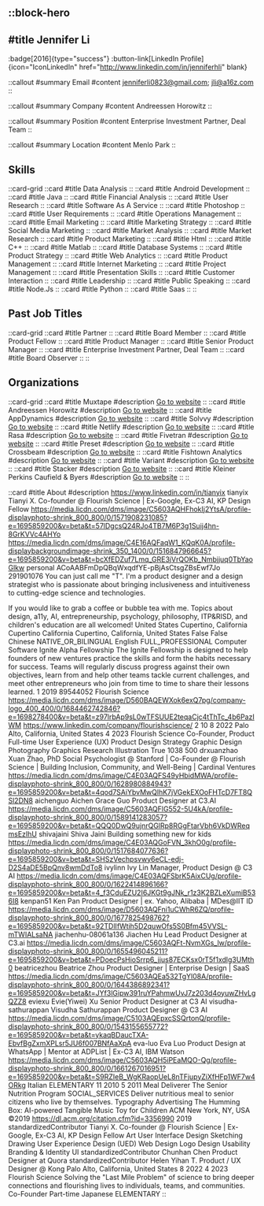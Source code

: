 ::block-hero
---
#title
Jennifer Li
---

:badge[2016]{type="success"}
:button-link[LinkedIn Profile]{icon="IconLinkedIn" href="http://www.linkedin.com/in/jenniferhli" blank}

::callout
#summary
Email
#content
jenniferli0823@gmail.com; jli@a16z.com
::

::callout
#summary
Company
#content
Andreessen Horowitz
::

::callout
#summary
Position
#content
Enterprise Investment Partner, Deal Team
::

::callout
#summary
Location
#content
Menlo Park
::

## Skills
::card-grid
::card
#title
Data Analysis
::
::card
#title
Android Development
::
::card
#title
Java
::
::card
#title
Financial Analysis
::
::card
#title
User Research
::
::card
#title
Software As A Service
::
::card
#title
Photoshop
::
::card
#title
User Requirements
::
::card
#title
Operations Management
::
::card
#title
Email Marketing
::
::card
#title
Marketing Strategy
::
::card
#title
Social Media Marketing
::
::card
#title
Market Analysis
::
::card
#title
Market Research
::
::card
#title
Product Marketing
::
::card
#title
Html
::
::card
#title
C++
::
::card
#title
Matlab
::
::card
#title
Database Systems
::
::card
#title
Product Strategy
::
::card
#title
Web Analytics
::
::card
#title
Product Management
::
::card
#title
Internet Marketing
::
::card
#title
Project Management
::
::card
#title
Presentation Skills
::
::card
#title
Customer Interaction
::
::card
#title
Leadership
::
::card
#title
Public Speaking
::
::card
#title
Node.Js
::
::card
#title
Python
::
::card
#title
Saas
::
::

## Past Job Titles
::card-grid
::card
#title
Partner
::
::card
#title
Board Member
::
::card
#title
Product Fellow
::
::card
#title
Product Manager
::
::card
#title
Senior Product Manager
::
::card
#title
Enterprise Investment Partner, Deal Team
::
::card
#title
Board Observer
::
::

## Organizations
::card-grid
::card
#title
Muxtape
#description
[Go to website](muxtape.com)
::
::card
#title
Andreessen Horowitz
#description
[Go to website](a16z.com)
::
::card
#title
AppDynamics
#description
[Go to website](appdynamics.com)
::
::card
#title
Solvvy
#description
[Go to website](solvvy.com)
::
::card
#title
Netlify
#description
[Go to website](netlify.com)
::
::card
#title
Rasa
#description
[Go to website](rasa.com)
::
::card
#title
Fivetran
#description
[Go to website](fivetran.com)
::
::card
#title
Preset
#description
[Go to website](preset.io)
::
::card
#title
Crossbeam
#description
[Go to website](crossbeam.com)
::
::card
#title
Fishtown Analytics
#description
[Go to website](fishtownanalytics.com)
::
::card
#title
Variant
#description
[Go to website](variant.fund)
::
::card
#title
Stacker
#description
[Go to website](stacker.app)
::
::card
#title
Kleiner Perkins Caufield & Byers
#description
[Go to website](kpcb.com)
::
::

::card
#title
About
#description
https://www.linkedin.com/in/tianyix tianyix Tianyi X. Co-founder @ Flourish Science | Ex-Google, Ex-C3 AI, KP Design Fellow https://media.licdn.com/dms/image/C5603AQHFhokIj2YtsA/profile-displayphoto-shrink_800_800/0/1571908231085?e=1695859200&v=beta&t=57lDgcsQ24RJo4TB7M6P3g1Suij4hn-8GrKVVc4AHYo https://media.licdn.com/dms/image/C4E16AQFaqW1_KQqK0A/profile-displaybackgroundimage-shrink_350_1400/0/1516847966645?e=1695859200&v=beta&t=bcXfEDZuf7Lmq_GRE3jVrQOKb_Nmbjjuq0TbYaoGlkw personal ACoAABFmDpQBqWxqdfYE-pBjAsCtsgZBsEwf7Jo 291901076 You can just call me "T". I'm a product designer and a design strategist who is passionate about bringing inclusiveness and intuitiveness to cutting-edge science and technologies.

If you would like to grab a coffee or bubble tea with me. Topics about design, a11y, AI, entrepreneurship, psychology, philosophy, ITP&RISD, and children's education are all welcomed! United States Cupertino, California Cupertino California Cupertino, California, United States False False Chinese NATIVE_OR_BILINGUAL English FULL_PROFESSIONAL Computer Software Ignite Alpha Fellowship The Ignite Fellowship is designed to help founders of new ventures practice the skills and form the habits necessary for success. Teams will regularly discuss progress against their own objectives, learn from and help other teams tackle current challenges, and meet other entrepreneurs who join from time to time to share their lessons learned.  1 2019 89544052 Flourish Science https://media.licdn.com/dms/image/D560BAQEWXok6exQ7pg/company-logo_400_400/0/1684462742846?e=1698278400&v=beta&t=z97lrbAp9sL0wTFSUUE2teqaCjc4tThTc_4b6PazIWM https://www.linkedin.com/company/flourishscience/ 2 10 8 2022 Palo Alto, California, United States 4 2023 Flourish Science Co-Founder, Product  Full-time User Experience (UX) Product Design Strategy Graphic Design Photography Graphics Research Illustration True 1038 500 drxuanzhao Xuan Zhao, PhD Social Psychologist @ Stanford | Co-Founder @ Flourish Science | Building Inclusion, Community, and Well-Being | Cardinal Ventures https://media.licdn.com/dms/image/C4E03AQFS49yHbidMWA/profile-displayphoto-shrink_800_800/0/1628980884943?e=1695859200&v=beta&t=4qod7SAiYbvMwQlhK7jVGekEXOoFHTcD7FT8QSl2DN8 aichenguo Aichen Grace Guo Product Designer at C3.AI https://media.licdn.com/dms/image/C5603AQFlG552-5U4kA/profile-displayphoto-shrink_800_800/0/1589141283057?e=1695859200&v=beta&t=QQQ0DwQ9ujnrQGlRp8RGgFtarVbh6VkDWReqmsEzIhU shivajaini Shiva Jaini Building something new for kids https://media.licdn.com/dms/image/C4E03AQGoFVN_3khO0g/profile-displayphoto-shrink_800_800/0/1517684077636?e=1695859200&v=beta&t=SHSzVechpsvwy6eCL-edj-D2S4aDE5BpQnv8wmDdTo8 ivylinn Ivy Lin Manager, Product Design @ C3 AI https://media.licdn.com/dms/image/C4E03AQFSbrK5AixCUg/profile-displayphoto-shrink_800_800/0/1622414896166?e=1695859200&v=beta&t=4_f3CduEZU2I6JKGt9gJNk_r1z3K2BZLeXumiB536I8 kenpan51 Ken Pan Product Designer | ex. Yahoo, Alibaba | MDes@IIT ID https://media.licdn.com/dms/image/D5603AQFni1uCWhR6ZQ/profile-displayphoto-shrink_800_800/0/1677825498762?e=1695859200&v=beta&t=92TDlIfWtih5D2quwOfs5S0Bfm45VVSL-mTWIALsaNA jiachenhu-08061a136 Jiachen Hu Lead Product Designer at C3.ai https://media.licdn.com/dms/image/C5603AQFt-NvmXGs_lw/profile-displayphoto-shrink_800_800/0/1655496045211?e=1695859200&v=beta&t=PDoecPsHioSrrp6_jjus87ECKsx0rT5f1xdlg3UMth0 beatricezhou Beatrice Zhou Product Designer | Enterprise Design | SaaS https://media.licdn.com/dms/image/C5603AQEa532TgYl08A/profile-displayphoto-shrink_800_800/0/1644386892341?e=1695859200&v=beta&t=JYf3lGipw391ruYPahmwUvJ7z203d4oyuwZHvLgQZZ8 eviexu Evie(Yiwei) Xu Senior Product Designer at C3 AI visudha-sathurappan Visudha Sathurappan Product Designer @ C3 AI https://media.licdn.com/dms/image/C5103AQEpxcSSQrtonQ/profile-displayphoto-shrink_800_800/0/1543155655772?e=1695859200&v=beta&t=ykaqBDaucTXA-EbvfBgZxmXPLsr5JU6f007BNfAaXpA eva-luo Eva Luo Product Design at WhatsApp | Mentor at ADPList | Ex-C3 AI, IBM Watson https://media.licdn.com/dms/image/C5603AQH5iPEaMQO-Qg/profile-displayphoto-shrink_800_800/0/1661267016951?e=1695859200&v=beta&t=S9RZIeB_WgKRaopUeL8nTFjupyZiXfHFp1WF7w4ORkg Italian ELEMENTARY 11 2010 5 2011 Meal Deliverer The Senior Nutrition Program SOCIAL_SERVICES Deliver nutritious meal to senior citizens who live by themselves.    Typography Advertising The Humming Box: AI-powered Tangible Music Toy for Children ACM New York, NY, USA ©2019 https://dl.acm.org/citation.cfm?id=3356990 2019 standardizedContributor Tianyi X. Co-founder @ Flourish Science | Ex-Google, Ex-C3 AI, KP Design Fellow Art User Interface Design Sketching Drawing User Experience Design (UED) Web Design Logo Design Usability Branding & Identity UI standardizedContributor Chunhan Chen Product Designer at Quora standardizedContributor Helen Yihan T. Product / UX Designer @ Kong Palo Alto, California, United States 8 2022 4 2023 Flourish Science Solving the "Last Mile Problem" of science to bring deeper connections and flourishing lives to individuals, teams, and communities. Co-Founder Part-time Japanese ELEMENTARY
::
